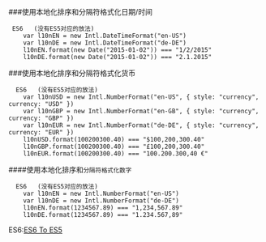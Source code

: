 ###使用本地化排序和分隔符格式化日期/时间
    
     ES6   (没有ES5对应的放法)
        var l10nEN = new Intl.DateTimeFormat("en-US")
        var l10nDE = new Intl.DateTimeFormat("de-DE")
        l10nEN.format(new Date("2015-01-02")) === "1/2/2015"
        l10nDE.format(new Date("2015-01-02")) === "2.1.2015"
        
###使用本地化排序和分隔符格式化货币       
      
      ES6   (没有ES5对应的放法)  
        var l10nUSD = new Intl.NumberFormat("en-US", { style: "currency", currency: "USD" })
        var l10nGBP = new Intl.NumberFormat("en-GB", { style: "currency", currency: "GBP" })
        var l10nEUR = new Intl.NumberFormat("de-DE", { style: "currency", currency: "EUR" })
        l10nUSD.format(100200300.40) === "$100,200,300.40"
        l10nGBP.format(100200300.40) === "£100,200,300.40"
        l10nEUR.format(100200300.40) === "100.200.300,40 €"
        
 
####使用本地化排序和`分隔符格式化数字 `  
      
      ES6   (没有ES5对应的放法)         
        var l10nEN = new Intl.NumberFormat("en-US")
        var l10nDE = new Intl.NumberFormat("de-DE")
        l10nEN.format(1234567.89) === "1,234,567.89"
        l10nDE.format(1234567.89) === "1.234.567,89"
        
        
        
ES6:[ES6 To ES5](http://es6-features.org/)        
      
